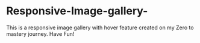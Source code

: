 # Responsive-Image-gallery-
This is a responsive image gallery with hover feature created on my Zero to mastery journey. Have Fun!
